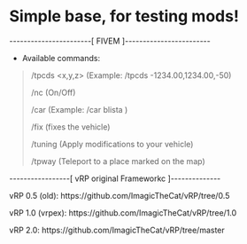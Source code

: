 
# Simple base, for testing mods!

-----------------------[ FIVEM ]------------------------

+ Available commands:

> /tpcds <x,y,z> (Example: /tpcds -1234.00,1234.00,-50)
>
> /nc (On/Off)
>
> /car <model> (Example: /car blista )
>
> /fix (fixes the vehicle)
>
> /tuning (Apply modifications to your vehicle)
>
> /tpway (Teleport to a place marked on the map)
  
  
-----------------[ vRP original Frameworkc ]--------------


<p>vRP 0.5 (old): https://github.com/ImagicTheCat/vRP/tree/0.5</p>
<p>vRP 1.0 (vrpex): https://github.com/ImagicTheCat/vRP/tree/1.0</p>
<p>vRP 2.0: https://github.com/ImagicTheCat/vRP/tree/master</p>
